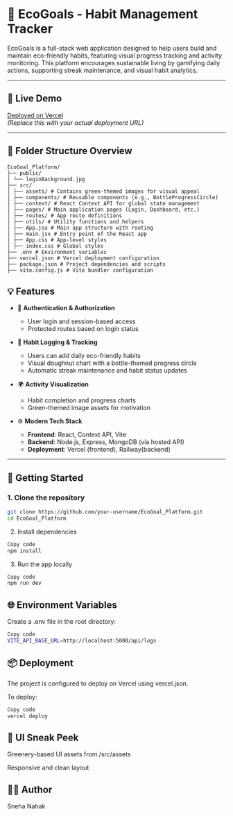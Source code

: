 # 🌱 EcoGoals - Habit Management Tracker

EcoGoals is a full-stack web application designed to help users build and maintain eco-friendly habits, featuring visual progress tracking and activity monitoring. This platform encourages sustainable living by gamifying daily actions, supporting streak maintenance, and visual habit analytics.

---

## 🔗 Live Demo

[Deployed on Vercel](https://your-vercel-link.vercel.app)  
*(Replace this with your actual deployment URL)*

---

## 📁 Folder Structure Overview
```
EcoGoal_Platform/
├── public/
│ └── loginBackground.jpg
├── src/
│ ├── assets/ # Contains green-themed images for visual appeal
│ ├── components/ # Reusable components (e.g., BottleProgressCircle)
│ ├── context/ # React Context API for global state management
│ ├── pages/ # Main application pages (Login, Dashboard, etc.)
│ ├── routes/ # App route definitions
│ ├── utils/ # Utility functions and helpers
│ ├── App.jsx # Main app structure with routing
│ ├── main.jsx # Entry point of the React app
│ ├── App.css # App-level styles
│ ├── index.css # Global styles
├── .env # Environment variables
├── vercel.json # Vercel deployment configuration
├── package.json # Project dependencies and scripts
├── vite.config.js # Vite bundler configuration
```


## 💡 Features

- 🔐 **Authentication & Authorization**
  - User login and session-based access
  - Protected routes based on login status

- 🧠 **Habit Logging & Tracking**
  - Users can add daily eco-friendly habits
  - Visual doughnut chart with a bottle-themed progress circle
  - Automatic streak maintenance and habit status updates

- 🌍 **Activity Visualization**
  - Habit completion and progress charts
  - Green-themed image assets for motivation

- ⚙️ **Modern Tech Stack**
  - **Frontend**: React, Context API, Vite
  - **Backend**: Node.js, Express, MongoDB (via hosted API)
  - **Deployment**: Vercel (frontend), Railway(backend)

---

## 🚀 Getting Started

### 1. Clone the repository

```bash
git clone https://github.com/your-username/EcoGoal_Platform.git
cd EcoGoal_Platform
```
2. Install dependencies
```bash
Copy code
npm install
```
3. Run the app locally
```bash
Copy code
npm run dev
```
## 🌐 Environment Variables
Create a .env file in the root directory:

```bash
Copy code
VITE_API_BASE_URL=http://localhost:5000/api/logs
```
## 📦 Deployment
The project is configured to deploy on Vercel using vercel.json.

To deploy:

```bash
Copy code
vercel deploy
```
## 📸 UI Sneak Peek
Greenery-based UI assets from /src/assets

Responsive and clean layout

## 👩‍💻 Author
Sneha Nahak
